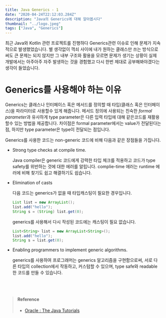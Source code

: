 ```yaml
---
title: Java Generics - 1
date: "2020-04-24T22:12:03.284Z"
description: "Java의 Generics에 대해 알아봅시다"
thumbnail: "../logo.jpeg"
tags: ["Java", "Generics"]
---
```


최근 Java와 Kotlin 관련 프로젝트를 진행하다 Generics관련 이슈로 인해 문제가 지속적으로 발생했었습니다. 별 생각없이 꺽쇠 사이에 내가 원하는 클래스만 쓰는 방식으로 써도 큰 문제는 되지 않지만 그 내부 구조와 활용을 모르면 문제가 생기는 상황이 실제 개발에서는 아주아주 자주 발생하는 것을 경험했고 다시 한번 제대로 공부해봐야겠다는 생각이 들었습니다.

# Generics를 사용해야 하는 이유

Generics는 클래스나 인터페이스 혹은 메서드를 정의할 때 타입(클래스 혹은 인터페이스)을 파라미터로 사용할수 있게 해줍니다.  메서드 정의에 사용되는 친숙한 *formal parameter*과 유사하게 type parameter은 다른 입력 타입에 대해 같은코드를 재활용할수 있는 방법을 제공합니다. 차이점은 formal parameter에서는 value가 전달된다는 점, 하지만 type parameter은 type이 전달되는 점입니다.

Generics를 사용한 코드는 non-generic 코드에 비해 다음과 같은 장점들을 가집니다.

- Strong type checks at compile time.

  Java compiler은 generic 코드에게 강력한 타입 체크를 적용하고 코드가 type safety를 위반하는 것에 대한 에러를 알립니다. complie-time 에러는 runtime 에러에 비해 찾기도 쉽고 해결하기도 쉽습니다.

- Elimination of casts

  다음 코드는 generics가 없을 때 타입캐스팅이 필요한 경우입니다.

  ```Java
  List list = new ArrayList();
  list.add("hello");
  String s = (String) list.get(0);
  ```

  generics를 사용해서 다시 작성된 코드에는 캐스팅이 필요 없습니다.

  ```Java
  List<String> list = new ArrayList<String>();
  list.add("hello");
  String s = list.get(0);
  ```

- Enabling programmers to implement generic algorithms.

  generics를 사용하여 프로그래머는 generics 알고리즘을 구현함으로써, 서로 다른 타입의 collection에서 작동하고, 커스텀할 수 있으며,  type safe와  readable한 코드를 만들 수 있습니다.

<br>

<br>

> #### Reference
>
> - [Oracle : The Java Tutorials](https://docs.oracle.com/javase/tutorial/java/generics/why.html)

